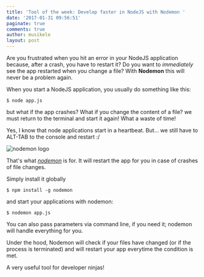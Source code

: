 ```yaml
---
title: 'Tool of the week: Develop faster in NodeJS with Nodemon '
date: '2017-01-31 09:56:51'
paginate: true
comments: true
author: musikele
layout: post
---
```

Are you frustrated when you hit an error in your NodeJS application because, after a crash, you have to restart it? Do you want to _immediately_ see the app restarted when you change a file? With **Nodemon** this will never be a problem again.

When you start a NodeJS application, you usually do something like this:

```console
$ node app.js 
```

but what if the app crashes? What if you change the content of a file? we must return to the terminal and start it again! What a waste of time!

Yes, I know that node applications start in a heartbeat. But... we still have to ALT-TAB to the console and restart :/

<img src="" alt="nodemon logo">

That's what [_nodemon_](https://github.com/remy/nodemon) is for. It will restart the app for you in case of crashes of file changes.

Simply install it globally

```console
$ npm install -g nodemon 
```

and start your applications with nodemon:

```console
$ nodemon app.js 
```

You can also pass parameters via command line, if you need it; nodemon will handle everything for you.

Under the hood, Nodemon will check if your files have changed (or if the process is terminated) and will restart your app everytime the condition is met.

A very useful tool for developer ninjas!
